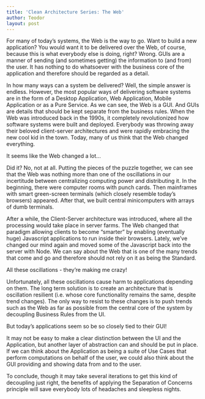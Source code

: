 ```yaml
---
title: 'Clean Architecture Series: The Web'
author: Teodor
layout: post
---
```


For many of today’s systems, the Web is the way to go. Want to build a new application? You would want it to be delivered over the Web, of course, because this is what everybody else is doing, right? Wrong. GUIs are a manner of sending (and sometimes getting) the information to (and from) the user. It has nothing to do whatsoever with the business core of the application and therefore should be regarded as a detail. 

In how many ways can a system be delivered? Well, the simple answer is endless. However, the most popular ways of delivering software systems are in the form of a Desktop Application, Web Application, Mobile Application or as a Pure Service. As we can see, the Web is a GUI. And GUIs are details that should be kept separate from the business rules. When the Web was introduced back in the 1990s, it completely revolutionized how software systems were built and deployed. Everybody was throwing away their beloved client-server architectures and were rapidly embracing the new cool kid in the town. Today, many of us think that the Web changed everything. 

It seems like the Web changed a lot...

Did it? No, not at all. Putting the pieces of the puzzle together, we can see that the Web was nothing more than one of the oscillations in our incertitude between centralizing computing power and distributing it. In the beginning, there were computer rooms with punch cards. Then mainframes with smart green-screen terminals (which closely resemble today’s browsers) appeared. After that, we built central minicomputers with arrays of dumb terminals. 

After a while, the Client-Server architecture was introduced, where all the processing would take place in server farms. The Web changed that paradigm allowing clients to become “smarter” by enabling (eventually huge) Javascript applications to run inside their browsers. Lately, we’ve changed our mind again and moved some of the Javascript back into the server with Node. We can say about the Web that is one of the many trends that come and go and therefore should not rely on it as being the Standard. 

All these oscillations - they’re making me crazy!

Unfortunately, all these oscillations cause harm to applications depending on them. The long term solution is to create an architecture that is oscillation resilient (i.e. whose core functionality remains the same, despite trend changes). The only way to resist to these changes is to push trends such as the Web as far as possible from the central core of the system by decoupling Business Rules from the UI.

But today’s applications seem so be so closely tied to their GUI!

It may not be easy to make a clear distinction between the UI and the Application, but another layer of abstraction can and should be put in place. If we can think about the Application as being a suite of Use Cases that perform computations on behalf of the user, we could also think about the GUI providing and showing data from and to the user. 


To conclude, though it may take several iterations to get this kind of decoupling just right, the benefits of applying the Separation of Concerns principle will save everybody lots of headaches and sleepless nights.
